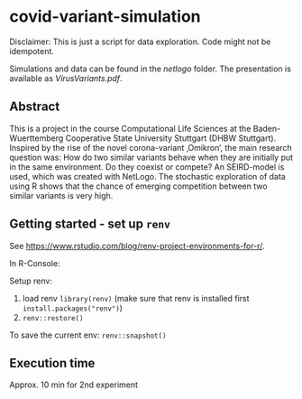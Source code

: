 # covid-variant-simulation

Disclaimer: This is just a script for data exploration. Code might not be idempotent.

Simulations and data can be found in the *netlogo* folder.
The presentation is available as *VirusVariants.pdf*.

## Abstract
This is a project in the course Computational Life Sciences at the Baden-Wuerttemberg Cooperative State University Stuttgart (DHBW Stuttgart). Inspired by the rise of the novel corona-variant ‚Omikron‘, the main research question was: How do two similar variants behave when they are initially put in the same environment. Do they coexist or compete? An SEIRD-model is used, which was created with NetLogo. The stochastic exploration of data using R shows that the chance of emerging competition between two similar variants is very high.


## Getting started - set up ```renv```
See https://www.rstudio.com/blog/renv-project-environments-for-r/.

In R-Console:

Setup renv:
1. load renv ```library(renv)``` (make sure that renv is installed first ```install.packages("renv")```)
2. ```renv::restore()```

To save the current env: ```renv::snapshot()```


## Execution time 
Approx. 10 min for 2nd experiment